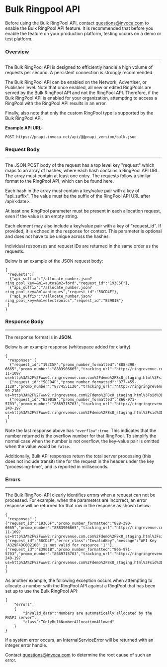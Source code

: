 Bulk Ringpool API
=================

Before using the Bulk RingPool API, contact [questions@invoca.com](mailto:questions@invoca.com) to enable the Bulk RingPool API feature. It is recommended that before you enable the feature on your production platform, testing occurs on a demo or test platform.

### Overview
<hr>

The Bulk RingPool API is designed to efficiently handle a high volume of requests per second. A persistent connection is strongly recommended.

The Bulk RingPool API can be enabled on the Network, Advertiser, or Publisher level. Note that once enabled, all new or edited RingPools are served by the Bulk RingPool API and not the RingPool API.  Therefore, if the Bulk RingPool API is enabled for your organization,
 attempting to access a RingPool with the RingPool API results in an error.

Finally, also note that only the custom RingPool type is supported by the Bulk RingPool API.

<b>
Example API URL:
</b>

`POST ﻿https://pnapi.invoca.net/api/@@pnapi_version/bulk.json`


### Request Body
<hr>

The JSON POST body of the request has a top level key "request" which maps to an array of hashes, where each hash contains a RingPool API URL. The array must contain at least one entry. The requests follow a similar format to the RingPool API, which can be found here.

Each hash in the array must contain a key/value pair with a key of "api_suffix". The value must be the suffix of the RingPool API URL after /api/\<date>.

At least one RingPool parameter must be present in each allocation request, even if the value is an empty string.

Each element may also include a key/value pair with a key of "request_id". If provided, it is echoed in the response for context. This parameter is optional and does not have to be unique across the hashes.

Individual responses and request IDs are returned in the same order as the requests.

Below is an example of the JSON request body:


<pre><code>{
 "requests":[
  {"api_suffix":"<RING_POOL_ID>/allocate_number.json?ring_pool_key=<RING_POOL_KEY>&m1=autos&m2=ford","request_id":"193C5F"},
  {"api_suffix":"<RING_POOL_ID>/allocate_number.json?ring_pool_key=<RING_POOL_KEY>&m1=antiques","request_id":"58CD4F"},
  {"api_suffix":"<RING_POOL_ID>/allocate_number.json?ring_pool_key=<RING_POOL_KEY>&m1=electronics","request_id":"E3901B"}
 ]
}</pre></code>


### Response Body
<hr>

The response format is in <b>JSON</b>.

Below is an example response (whitespace added for clarity):

 <pre><code>{
 "responses":[
  {"request_id":"193C5F","promo_number_formatted":"888-390-6665","promo_number":"8883906665","tracking_url":"http://ringrevenue.com/c/1/14-11-109?us=http%3A%2F%2Fwww2.ringrevenue.com.com%2Fdemo%2F8x8_staging.html%3Fsid%3D8883906665%26PPCPN%3D8883906665"},
  {"request_id":"58CD4F","promo_number_formatted":"877-455-1120","promo_number":"8774551120","tracking_url":"http://ringringrevenue.com/c/1/19-99-210?us=http%3A%2F%2Fwww2.ringrevenue.com%2Fdemo%2F8x8_staging.html%3Fsid%3D8774551120%26PPCPN%3D8774551120"},
  {"request_id":"E3901B","promo_number_formatted":"866-971-5703","promo_number":"8669715703","tracking_url":"http://ringringrevenue.com/c/1/38-240-19?us=http%3A%2F%2Fwww2.ringrevenue.com%2Fdemo%2F8x8_staging.html%3Fsid%3D8669715703%26PPCPN%3D8669715703","overflow":true}
 ]
}</pre></code>

Note the last response above has `"overflow":true`.  This indicates that the number returned is the overflow number for that RingPool.  To simplify the normal case when the number is not overflow, the key-value pair is omitted when the value would be `false`.

Additionally, Bulk API responses return the total server processing (this does not include transit) time for the request in the header under the key “processing-time”, and is reported in milliseconds.

### Errors
<hr>

The Bulk RingPool API clearly identifies errors when a request can not be processed. For example, when the parameters are incorrect, an error response will be returned for that row in the response as shown below:

<pre><code>{
 "responses":[
{"request_id":"193C5F","promo_number_formatted":"888-390-6665","promo_number":"8883906665","tracking_url":"http://ringrevenue.com/c/1/14-11-109?us=http%3A%2F%2Fwww2.ringrevenue.com.com%2Fdemo%2F8x8_staging.html%3Fsid%3D8883906665%26PPCPN%3D8883906665"},
{"request_id":"58CD4F","error_class":"InvalidKey","message":"API Key 'A329F4DC002168' is not valid for resource '1'"},
{"request_id":"E3901B","promo_number_formatted":"866-971-5703","promo_number":"8669715703","tracking_url":"http://ringringrevenue.com/c/1/38-240-19?us=http%3A%2F%2Fwww2.ringrevenue.com%2Fdemo%2F8x8_staging.html%3Fsid%3D8669715703%26PPCPN%3D8669715703"}
]
}</pre></code>

As another example, the following exception occurs when attempting to allocate a number with the RingPool API against a RingPool that has been set up to use the Bulk RingPool API:

<pre><code>{
    "errors":
    {
        "invalid_data":"Numbers are automatically allocated by the PNAPI server",
        "class”:”OnlyBulkNumberAllocationAllowed"
    }
}</pre></code>


If a system error occurs, an InternalServiceError will be returned with an integer error handle.

Contact [questions@invoca.com](mailto:questions@invoca.com) to determine the root cause of such an error.
